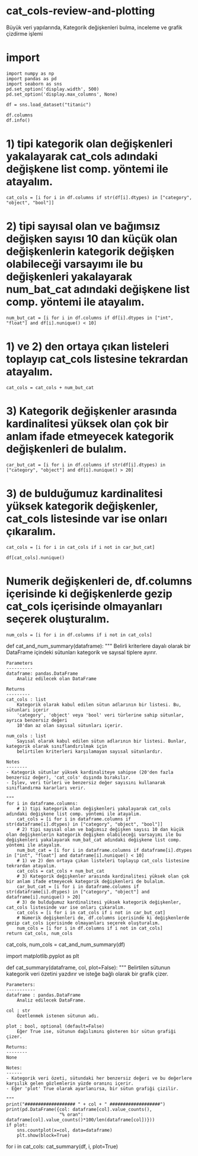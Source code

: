 # cat_cols-review-and-plotting
Büyük veri yapılarında, Kategorik değişkenleri bulma, inceleme ve grafik çizdirme işlemi

# import
    import numpy as np
    import pandas as pd
    import seaborn as sns
    pd.set_option('display.width', 500)
    pd.set_option('display.max_columns', None)
    
    df = sns.load_dataset("titanic")
    
    df.columns
    df.info()

# 1) tipi kategorik olan değişkenleri yakalayarak cat_cols adındaki değişkene list comp. yöntemi ile atayalım.
    cat_cols = [i for i in df.columns if str(df[i].dtypes) in ["category", "object", "bool"]]

# 2) tipi sayısal olan ve bağımsız değişken sayısı 10 dan küçük olan değişkenlerin kategorik değişken olabileceği varsayımı ile bu değişkenleri yakalayarak num_bat_cat adındaki değişkene list comp. yöntemi ile atayalım.
    num_but_cat = [i for i in df.columns if df[i].dtypes in ["int", "float"] and df[i].nunique() < 10]

# 1) ve 2) den ortaya çıkan listeleri toplayıp cat_cols listesine tekrardan atayalım.
    cat_cols = cat_cols + num_but_cat

# 3) Kategorik değişkenler arasında kardinalitesi yüksek olan çok bir anlam ifade etmeyecek kategorik değişkenleri de bulalım.
    car_but_cat = [i for i in df.columns if str(df[i].dtypes) in ["category", "object"] and df[i].nunique() > 20]

# 3) de bulduğumuz kardinalitesi yüksek kategorik değişkenler, cat_cols listesinde var ise onları çıkaralım.
    cat_cols = [i for i in cat_cols if i not in car_but_cat]

    df[cat_cols].nunique()

# Numerik değişkenleri de, df.columns içerisinde ki değişkenlerde gezip cat_cols içerisinde olmayanları seçerek oluşturalım.
    num_cols = [i for i in df.columns if i not in cat_cols]


def cat_and_num_summary(dataframe):
    """
    Belirli kriterlere dayalı olarak bir DataFrame içindeki sütunları kategorik ve sayısal tiplere ayırır.

    Parameters
    ----------
    dataframe: pandas.DataFrame
        Analiz edilecek olan DataFrame

    Returns
    ---------
    cat_cols : list
        Kategorik olarak kabul edilen sütun adlarının bir listesi. Bu, sütunları içerir
        'category', 'object' veya 'bool' veri türlerine sahip sütunlar, ayrıca benzersiz değeri
        10'dan az olan sayısal sütunları içerir.

    num_cols : list
        Sayısal olarak kabul edilen sütun adlarının bir listesi. Bunlar, kategorik olarak sınıflandırılmak için
        belirtilen kriterleri karşılamayan sayısal sütunlardır.

    Notes
    --------
    - Kategorik sütunlar yüksek kardinaliteye sahipse (20'den fazla benzersiz değer), 'cat_cols' dışında bırakılır.
    - İşlev, veri türleri ve benzersiz değer sayısını kullanarak sınıflandırma kararları verir.

    """
    for i in dataframe.columns:
        # 1) tipi kategorik olan değişkenleri yakalayarak cat_cols adındaki değişkene list comp. yöntemi ile atayalım.
        cat_cols = [i for i in dataframe.columns if str(dataframe[i].dtypes) in ["category", "object", "bool"]]
        # 2) tipi sayısal olan ve bağımsız değişken sayısı 10 dan küçük olan değişkenlerin kategorik değişken olabileceği varsayımı ile bu değişkenleri yakalayarak num_bat_cat adındaki değişkene list comp. yöntemi ile atayalım.
        num_but_cat = [i for i in dataframe.columns if dataframe[i].dtypes in ["int", "float"] and dataframe[i].nunique() < 10]
        # 1) ve 2) den ortaya çıkan listeleri toplayıp cat_cols listesine tekrardan atayalım.
        cat_cols = cat_cols + num_but_cat
        # 3) Kategorik değişkenler arasında kardinalitesi yüksek olan çok bir anlam ifade etmeyecek kategorik değişkenleri de bulalım.
        car_but_cat = [i for i in dataframe.columns if str(dataframe[i].dtypes) in ["category", "object"] and dataframe[i].nunique() > 20]
        # 3) de bulduğumuz kardinalitesi yüksek kategorik değişkenler, cat_cols listesinde var ise onları çıkaralım.
        cat_cols = [i for i in cat_cols if i not in car_but_cat]
        # Numerik değişkenleri de, df.columns içerisinde ki değişkenlerde gezip cat_cols içerisinde olmayanları seçerek oluşturalım.
        num_cols = [i for i in df.columns if i not in cat_cols]
    return cat_cols, num_cols
cat_cols, num_cols = cat_and_num_summary(df)

import matplotlib.pyplot as plt


def cat_summary(dataframe, col, plot=False):
    """
    Belirtilen sütunun kategorik veri özetini yazdırır ve isteğe bağlı olarak bir grafik çizer.

    Parameters:
    -----------
    dataframe : pandas.DataFrame
        Analiz edilecek DataFrame.

    col : str
        Özetlenmek istenen sütunun adı.

    plot : bool, optional (default=False)
        Eğer True ise, sütunun dağılımını gösteren bir sütun grafiği çizer.

    Returns:
    --------
    None

    Notes:
    ------
    - Kategorik veri özeti, sütundaki her benzersiz değeri ve bu değerlere karşılık gelen gözlemlerin yüzde oranını içerir.
    - Eğer 'plot' True olarak ayarlanırsa, bir sütun grafiği çizilir.

    """
    print("################### " + col + " ###################")
    print(pd.DataFrame({col: dataframe[col].value_counts(),
                        "% oran": dataframe[col].value_counts()*100/len(dataframe[col])}))
    if plot:
        sns.countplot(x=col, data=dataframe)
        plt.show(block=True)


for i in cat_cols:
    cat_summary(df, i, plot=True)

